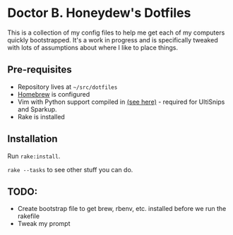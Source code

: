 # Doctor B. Honeydew's Dotfiles

This is a collection of my config files to help me get each of my
computers quickly bootstrapped. It's a work in progress and is
specifically tweaked with lots of assumptions about where I like
to place things.

## Pre-requisites

* Repository lives at `~/src/dotfiles`
* [Homebrew](http://mxcl.github.com/homebrew/) is configured
* Vim with Python support compiled in [(see here)](http://www.andrewvos.com/2011/07/23/upgrading-vim-on-os-x-with-homebrew/) - required for UltiSnips and Sparkup.
* Rake is installed

## Installation

Run `rake:install`.

`rake --tasks` to see other stuff you can do.

## TODO:
* Create bootstrap file to get brew, rbenv, etc. installed before
  we run the rakefile
* Tweak my prompt
